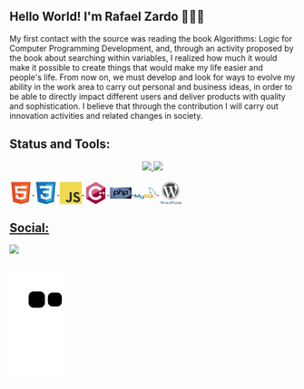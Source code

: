 ## Hello World! I'm Rafael Zardo 👨🏻‍💻

My first contact with the source was reading the book Algorithms: Logic for Computer Programming Development, and, through an activity proposed by the book about searching within variables, I realized how much it would make it possible to create things that would make my life easier and people's life. From now on, we must develop and look for ways to evolve my ability in the work area to carry out personal and business ideas, in order to be able to directly impact different users and deliver products with quality and sophistication. I believe that through the contribution I will carry out innovation activities and related changes in society.


## Status and Tools:

<div align="center">
  <a href="https://github.com/rafazardo">
  <img height="180em" src="https://github-readme-stats.vercel.app/api?username=rafazardo&show_icons=true&theme=dracula&include_all_commits=true&count_private=true"/>
  <img height="180em" src="https://github-readme-stats.vercel.app/api/top-langs/?username=rafazardo&layout=compact&langs_count=7&theme=dracula"/>
</div>

<div style="display: inline_block"><br>
<img align="center" alt="RafaelHtml5" height="40" width="40" src="https://github.com/devicons/devicon/blob/master/icons/html5/html5-original.svg">
<img align="center" alt="RafaelCSS" height="40" width="40" src="https://github.com/devicons/devicon/blob/master/icons/css3/css3-original.svg">
<img align="center" alt="RafaelJavaScript" height="40" width="40" src="https://github.com/devicons/devicon/blob/master/icons/javascript/javascript-original.svg">
<img align="center" alt="RafaelC++" height="40" width="40" src="https://github.com/devicons/devicon/blob/master/icons/cplusplus/cplusplus-original.svg">
<img align="center" alt="RafaelPHP" height="40" width="40" src="https://github.com/devicons/devicon/blob/master/icons/php/php-original.svg">
<img align="center" alt="RafaelMySql" height="40" width="40" src="https://github.com/devicons/devicon/blob/master/icons/mysql/mysql-original-wordmark.svg">
<img align="center" alt="RafaelWordPress" height="40" width="40" src="https://github.com/devicons/devicon/blob/master/icons/wordpress/wordpress-original.svg">
 </div>

  
## Social:

<a href="https://www.linkedin.com/in/rafaelzardo/" target="_blank"><img src="https://img.shields.io/badge/-LinkedIn-%230077B5?style=for-the-badge&logo=linkedin&logoColor=white" target="_blank"></a> 
  
 ## 
 
![Snake animation](https://github.com/rafaballerini/rafaballerini/blob/output/github-contribution-grid-snake.svg)
